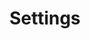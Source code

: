 ---
title: Settings
id: settings
description: ''
slug: /settings
keywords: 
 - event details
 - events
pagination_next: null
pagination_prev: null
last_update: 
   date: 03/29/2023
   author: Patricia McPhee
draft: true
doc_type: how-to
displayed_sidebar: secureWorkforceSidebar
--- 